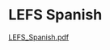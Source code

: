 # LEFS Spanish

[LEFS_Spanish.pdf](LEFS%20Spanish%20d0ab9b058ef34575a8ec754f69c6981f/LEFS_Spanish.pdf)